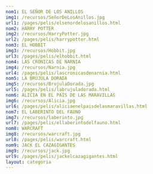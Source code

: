 ```yaml
---
nom1: EL SEÑOR DE LOS ANILLOS
img1: /recursos/SeñorDeLosAnillos.jpg
url1: /pages/pelis/elsenordelosanillos.html
nom2: HARRY POTTER
img2: /recursos/HarryPotter.jpg
url2: /pages/pelis/harrypotter.html
nom3: EL HOBBIT
img3: /recursos/Hobbit.jpg
url3: /pages/pelis/elhobbit.html
nom4: LAS CRÓNICAS DE NARNIA
img4: /recursos/Narnia.jpg
url4: /pages/pelis/lascronicasdenarnia.html
nom5: LA BRÚJULA DORADA
img5: /recursos/BrujulaDorada.jpg
url5: /pages/pelis/labrujuladorada.html
nom6: ALICIA EN EL PAÍS DE LAS MARAVILLAS
img6: /recursos/Alicia.jpg
url6: /pages/pelis/aliciaenelpaisdelasmaravillas.html
nom7: EL LABERINTO DEL FAUNO
img7: /recursos/laberinto.jpg
url7: /pages/pelis/ellaberintodelfauno.html
nom8: WARCRAFT
img8: /recursos/warcraft.jpg
url8: /pages/pelis/warcraft.html
nom9: JACK EL CAZAGIGANTES
img9: /recursos/jack.jpg
url9: /pages/pelis/jackelcazagigantes.html
layout: categoria
---
```

